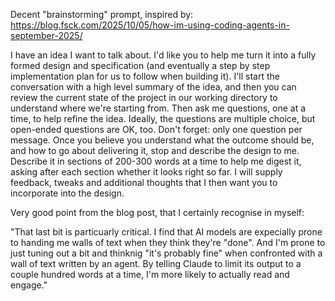 Decent "brainstorming" prompt, inspired by:
https://blog.fsck.com/2025/10/05/how-im-using-coding-agents-in-september-2025/

<prompt>
I have an idea I want to talk about. I'd like you to help me turn it into a fully formed design and specification (and eventually a step by step implementation plan for us to follow when building it).
I'll start the conversation with a high level summary of the idea, and then you can review the current state of the project in our working directory to understand where we're starting from.
Then ask me questions, one at a time, to help refine the idea. 
Ideally, the questions are multiple choice, but open-ended questions are OK, too. Don't forget: only one question per message.
Once you believe you understand what the outcome should be, and how to go about delivering it, stop and describe the design to me.
Describe it in sections of 200-300 words at a time to help me digest it, asking after each section whether it looks right so far.
I will supply feedback, tweaks and additional thoughts that I then want you to incorporate into the design.
</prompt>

Very good point from the blog post, that I certainly recognise in myself:

"That last bit is particuarly critical. I find that AI models are expecially prone to handing me walls of text when they think they're "done". And I'm prone to just tuning out a bit and thinknig "it's probably fine" when confronted with a wall of text written by an agent. By telling Claude to limit its output to a couple hundred words at a time, I'm more likely to actually read and engage."
